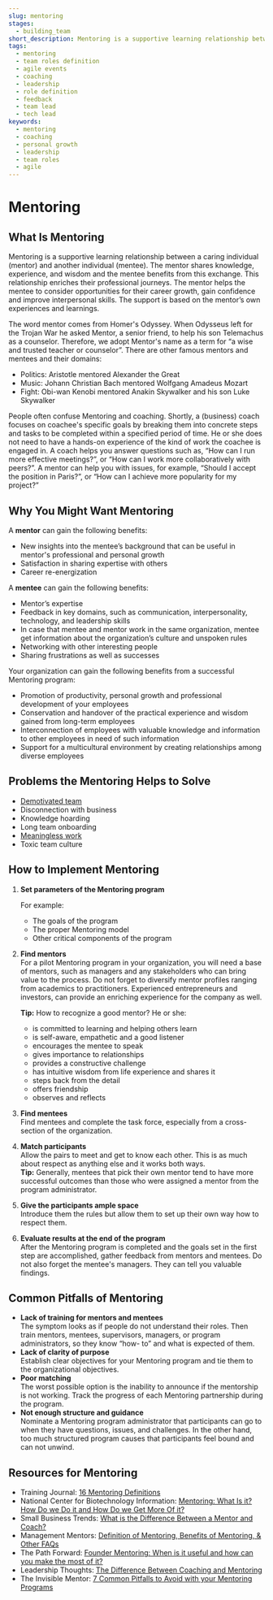 ```yaml
---
slug: mentoring
stages:
  - building_team
short_description: Mentoring is a supportive learning relationship between a mentor who shares knowledge, experience, and wisdom and mentee who is ready and willing to benefit from this exchange, to enrich their professional journey.
tags:
  - mentoring
  - team roles definition
  - agile events
  - coaching
  - leadership
  - role definition
  - feedback
  - team lead
  - tech lead
keywords:
  - mentoring
  - coaching
  - personal growth
  - leadership
  - team roles
  - agile
---
```


# Mentoring

## What Is Mentoring

Mentoring is a supportive learning relationship between a caring individual (mentor) and another individual (mentee). The mentor shares knowledge, experience, and wisdom and the mentee benefits from this exchange. This relationship enriches their professional journeys. The mentor helps the mentee to consider opportunities for their career growth, gain confidence and improve interpersonal skills. The support is based on the mentor’s own experiences and learnings.

The word mentor comes from Homer's Odyssey. When Odysseus left for the Trojan War he asked Mentor, a senior friend, to help his son Telemachus as a counselor. Therefore, we adopt Mentor's name as a term for “a wise and trusted teacher or counselor”. There are other famous mentors and mentees and their domains:

- Politics: Aristotle mentored Alexander the Great
- Music: Johann Christian Bach mentored Wolfgang Amadeus Mozart
- Fight: Obi-wan Kenobi mentored Anakin Skywalker and his son Luke Skywalker

People often confuse Mentoring and coaching. Shortly, a (business) coach focuses on coachee's specific goals by breaking them into concrete steps and tasks to be completed within a specified period of time. He or she does not need to have a hands-on experience of the kind of work the coachee is engaged in. A coach helps you answer questions such as, “How can I run more effective meetings?”, or “How can I work more collaboratively with peers?”. A mentor can help you with issues, for example, “Should I accept the position in Paris?”, or “How can I achieve more popularity for my project?”

## Why You Might Want Mentoring

A **mentor** can gain the following benefits:

- New insights into the mentee’s background that can be useful in mentor's professional and personal growth
- Satisfaction in sharing expertise with others
- Career re-energization

A **mentee** can gain the following benefits:

- Mentor’s expertise
- Feedback in key domains, such as communication, interpersonality, technology, and leadership skills
- In case that mentee and mentor work in the same organization, mentee get information about the organization’s culture and unspoken rules
- Networking with other interesting people
- Sharing frustrations as well as successes

Your organization can gain the following benefits from a successful Mentoring program:

- Promotion of productivity, personal growth and professional development of your employees
- Conservation and handover of the practical experience and wisdom gained from long-term employees
- Interconnection of employees with valuable knowledge and information to other employees in need of such information
- Support for a multicultural environment by creating relationships among diverse employees

## Problems the Mentoring Helps to Solve

- [Demotivated team](/problems/demotivated-team)
- Disconnection with business
- Knowledge hoarding
- Long team onboarding
- [Meaningless work](/problems/meaningless-work)
- Toxic team culture

## How to Implement Mentoring

1.  **Set parameters of the Mentoring program**

    For example:

    - The goals of the program
    - The proper Mentoring model
    - Other critical components of the program

2)  **Find mentors**  
     For a pilot Mentoring program in your organization, you will need a base of mentors, such as managers and any stakeholders who can bring value to the process. Do not forget to diversify mentor profiles ranging from academics to practitioners. Experienced entrepreneurs and investors, can provide an enriching experience for the company as well.

    **Tip:** How to recognize a good mentor? He or she:

    - is committed to learning and helping others learn
    - is self-aware, empathetic and a good listener
    - encourages the mentee to speak
    - gives importance to relationships
    - provides a constructive challenge
    - has intuitive wisdom from life experience and shares it
    - steps back from the detail
    - offers friendship
    - observes and reflects

3)  **Find mentees**  
     Find mentees and complete the task force, especially from a cross-section of the organization.
4)  **Match participants**  
     Allow the pairs to meet and get to know each other. This is as much about respect as anything else and it works both ways.  
     **Tip:** Generally, mentees that pick their own mentor tend to have more successful outcomes than those who were assigned a mentor from the program administrator.
5)  **Give the participants ample space**  
     Introduce them the rules but allow them to set up their own way how to respect them.
6)  **Evaluate results at the end of the program**  
     After the Mentoring program is completed and the goals set in the first step are accomplished, gather feedback from mentors and mentees. Do not also forget the mentee's managers. They can tell you valuable findings.

## Common Pitfalls of Mentoring

- **Lack of training for mentors and mentees**  
   The symptom looks as if people do not understand their roles. Then train mentors, mentees, supervisors, managers, or program administrators, so they know “how- to” and what is expected of them.
- **Lack of clarity of purpose**  
   Establish clear objectives for your Mentoring program and tie them to the organizational objectives.
- **Poor matching**  
   The worst possible option is the inability to announce if the mentorship is not working. Track the progress of each Mentoring partnership during the program.
- **Not enough structure and guidance**  
   Nominate a Mentoring program administrator that participants can go to when they have questions, issues, and challenges. In the other hand, too much structured program causes that participants feel bound and can not unwind.

## Resources for Mentoring

- Training Journal: [16 Mentoring Definitions](https://www.trainingjournal.com/blog/16-mentoring-definitions)
- National Center for Biotechnology Information: [Mentoring: What Is it? How Do we Do it and How Do we Get More Of it?](https://www.ncbi.nlm.nih.gov/pmc/articles/PMC2875765/)
- Small Business Trends: [What is the Difference Between a Mentor and Coach?](https://smallbiztrends.com/2016/02/difference-mentor-coach.html)
- Management Mentors: [Definition of Mentoring, Benefits of Mentoring, & Other FAQs](https://www.management-mentors.com/resources/corporate-mentoring-programs-resources-faqs#Q10)
- The Path Forward: [Founder Mentoring: When is it useful and how can you make the most of it?](https://thepathforward.io/founder-mentoring/)
- Leadership Thoughts: [The Difference Between Coaching and Mentoring](https://www.leadershipthoughts.com/difference-between-coaching-and-mentoring/)
- The Invisible Mentor: [7 Common Pitfalls to Avoid with your Mentoring Programs](https://theinvisiblementor.com/7-common-pitfalls-to-avoid-with-your-mentoring-programs/)
